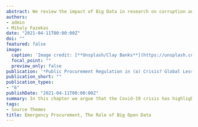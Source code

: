 ```yaml
---
abstract: We review the impact of Big Data in research on corruption and transparency in general, and public procurement in particular. We outline the major promises of big and open data in reducing the risk of corruption and increasing value-for-money as well as overall administrative efficiency. In the second section, we consider the challenges that the Covid-19 pandemic has posed for the public acquisition of emergency goods, as well as for wider monitoring efforts to assess the integrity of such transactions. We argue that the crisis has highlighted shortcomings in procurement data reporting such as the lack of detailed information on products or their demand and subsequent utilization. In the final section, we trace a path forward in which the promises of Big Data are fulfilled, reflecting on the lessons learnt from this crisis and proposals to face subsequent ones on a stronger footing. These proposals include improving reporting practices, as well as data literacy among policymakers and stakeholders.
authors:
- admin
- Mihaly Fazekas
date: "2021-04-11T00:00:00Z"
doi: ""
featured: false
image:
  caption: 'Image credit: [**Unsplash/Clay Banks**](https://unsplash.com/photos/cEzMOp5FtV4)'
  focal_point: ""
  preview_only: false
publication: '*Public Procurement Regulation in (a) Crisis? Global Lessons from the COVID-19 Pandemic*'
publication_short: ""
publication_types:
- "6"
publishDate: "2021-04-11T00:00:00Z"
summary: In this chapter we argue that the Covid-19 crisis has highlighted shortcomings in procurement data reporting such as the lack of detailed information on products or their demand and subsequent utilization. 
tags:
- Source Themes
title: Emergency Procurement, The Role of Big Open Data
---
```

